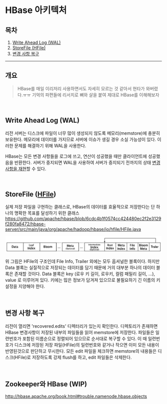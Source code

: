 # HBase 아키텍처

## 목차

1. [Write Ahead Log (WAL)](#Write-Ahead-Log-WAL)
2. [StoreFile (HFile)](#StoreFile-HFile)
3. [변경 사항 복구](#변경사항-복구)

---

## 개요

> HBase를 매일 이리저리 사용하면서도 자세히 모르는 것 같아서 현타가 와버렸다.ㅠㅠ
> 기억의 파편들에 리서치로 뼈와 살을 붙여 제대로 HBase를 이해해보자

  <Br>

## Write Ahead Log (WAL)

리전 서버는 디스크에 파일이 너무 많이 생성되지 않도록 메모리(memstore)에 충분히 보유한다. 메모리에 데이터를 가지므로 서버에 이슈가 생길 경우 소실 가능성이 있다. 이러한 문제를 해결하기 위해 WAL을 사용한다.

HBase는 모든 변경 사항들을 로그에 쓰고, 연산이 성공했을 때만 클라이언트에 성공했음을 반환한다. 서버가 중지되면 WAL을 사용하여 서버가 중지되기 전까지의 상태 [변경 사항을 재현](#변경-사항-복구)할 수 있다.

<br>

## StoreFile ([HFile](#http://hbase.apache.org/book.html#hfile))

실제 저장 파일을 구현하는 클래스로, HBase의 데이터를 효율적으로 저장한다는 단 하나의 명확한 목표를 달성하기 위한 클래스
https://github.com/apache/hbase/blob/6cdc4b1f0574cc424480ec2f2e3129f280fa8472/hbase-server/src/main/java/org/apache/hadoop/hbase/io/hfile/HFile.java

![HFile구조](../../images/HFile-format.png)

위 그림은 HFile의 구조인데 File Info, Trailer 외에는 모두 옵셔널한 블록이다. 하지만 Data 블록는 실질적으로 저장되는 데이터를 담기 때문에 거의 대부분 하나의 데이터 블록은 존재할 것이다.
Data 블록은 key (로우 키 길이, 로우키, 컬럼 패밀리 길이, ...), value 로 이루어져 있다. 키에는 많은 정보가 담겨져 있으므로 불필요하기 긴 이름의 키 설정을 지양해야 한다.

<br>

## 변경 사항 복구

리전이 열리면 'recovered.edits' 디렉터리가 있는지 확인한다. 디렉토리가 존재하면 HBase 변경사항이 저장된 내부의 파일들을 읽어 memstore에 저장한다. 파일들은 일련번호가 포함된 이름순으로 정렬되어 있으므로 순서대로 복구할 수 있다. 이 때 일련번호가 디스크에 저장된 저장 파일(HFile)의 일련번호와 같거나 작으면 이미 모든 내용이 반영된것으로 판단하고 무시한다.
모든 edit 파일을 체크하면 memstore의 내용들은 디스크(HFile)로 저장하도록 강제 flush를 하고, edit 파일들은 삭제한다.

<br>

## Zookeeper와 HBase (WIP)

http://hbase.apache.org/book.html#trouble.namenode.hbase.objects

